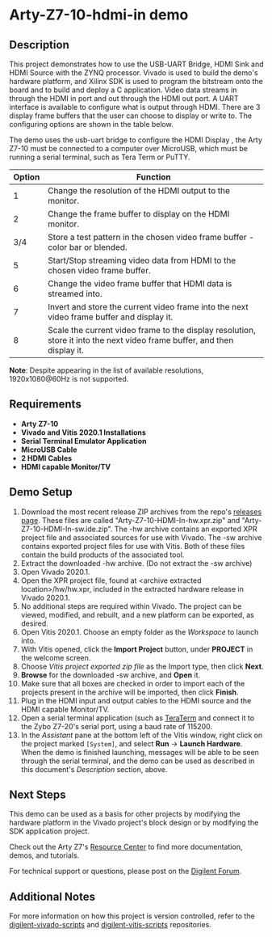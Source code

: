 Arty-Z7-10-hdmi-in demo
====================

Description
-----------

This project demonstrates how to use the USB-UART Bridge, HDMI Sink and HDMI Source with the ZYNQ processor. Vivado is used to build the demo's hardware platform, and Xilinx SDK is used to program the bitstream onto the board and to build and deploy a C application. Video data streams in through the HDMI in port and out through the HDMI out port. A UART interface is available to configure what is output through HDMI.
There are 3 display frame buffers that the user can choose to display or write to. The configuring options are shown in the table below.

The demo uses the usb-uart bridge to configure the HDMI Display , the Arty Z7-10 must be connected to a computer over MicroUSB, which must be running a serial terminal, such as Tera Term or PuTTY.

| Option    | Function                                                                                                                 |
| --------- | ------------------------------------------------------------------------------------------------------------------------ |
| 1         | Change the resolution of the HDMI output to the monitor.                                                                 |
| 2         | Change the frame buffer to display on the HDMI monitor.                                                                  |
| 3/4       | Store a test pattern in the chosen video frame buffer - color bar or blended.                                            |
| 5         | Start/Stop streaming video data from HDMI to the chosen video frame buffer.                                              |
| 6         | Change the video frame buffer that HDMI data is streamed into.                                                           |
| 7         | Invert and store the current video frame into the next video frame buffer and display it.                                |
| 8         | Scale the current video frame to the display resolution, store it into the next video frame buffer, and then display it. |

**Note**: Despite appearing in the list of available resolutions, 1920x1080@60Hz is not supported.

Requirements
------------
* **Arty Z7-10**
* **Vivado and Vitis 2020.1 Installations**
* **Serial Terminal Emulator Application**
* **MicroUSB Cable**
* **2 HDMI Cables**
* **HDMI capable Monitor/TV**

Demo Setup
----------

1. Download the most recent release ZIP archives from the repo's [releases page](https://github.com/Digilent/Arty-Z7-10-HDMI-In/releases). These files are called "Arty-Z7-10-HDMI-In-hw.xpr.zip" and "Arty-Z7-10-HDMI-In-sw.ide.zip". The -hw archive contains an exported XPR project file and associated sources for use with Vivado. The -sw archive contains exported project files for use with Vitis. Both of these files contain the build products of the associated tool.
2. Extract the downloaded -hw archive. (Do not extract the -sw archive)
3. Open Vivado 2020.1.
4. Open the XPR project file, found at \<archive extracted location\>/hw/hw.xpr, included in the extracted hardware release in Vivado 2020.1.
5. No additional steps are required within Vivado. The project can be viewed, modified, and rebuilt, and a new platform can be exported, as desired.
6. Open Vitis 2020.1. Choose an empty folder as the *Workspace* to launch into.
7. With Vitis opened, click the **Import Project** button, under **PROJECT** in the welcome screen.
8. Choose *Vitis project exported zip file* as the Import type, then click **Next**.
9. **Browse** for the downloaded -sw archive, and **Open** it.
10. Make sure that all boxes are checked in order to import each of the projects present in the archive will be imported, then click **Finish**.
11. Plug in the HDMI input and output cables to the HDMI source and the HDMI capable Monitor/TV.
12. Open a serial terminal application (such as [TeraTerm](https://ttssh2.osdn.jp/index.html.en) and connect it to the Zybo Z7-20's serial port, using a baud rate of 115200.
13. In the *Assistant* pane at the bottom left of the Vitis window, right click on the project marked `[System]`, and select **Run** -> **Launch Hardware**. When the demo is finished launching, messages will be able to be seen through the serial terminal, and the demo can be used as described in this document's *Description* section, above.

Next Steps
----------
This demo can be used as a basis for other projects by modifying the hardware platform in the Vivado project's block design or by modifying the SDK application project.

Check out the Arty Z7's [Resource Center](https://reference.digilentinc.com/reference/programmable-logic/arty-z7/start) to find more documentation, demos, and tutorials.

For technical support or questions, please post on the [Digilent Forum](forum.digilentinc.com).

Additional Notes
----------------
For more information on how this project is version controlled, refer to the [digilent-vivado-scripts](https://github.com/digilent/digilent-vivado-scripts) and [digilent-vitis-scripts](https://github.com/digilent/digilent-vitis-scripts) repositories.